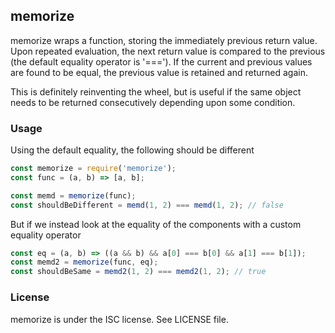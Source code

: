 ## memorize


memorize wraps a function, storing the immediately previous return value. Upon repeated evaluation, the next return value is compared to the previous (the default equality operator is '==='). If the current and previous values are found to be equal, the previous value is retained and returned again.

This is definitely reinventing the wheel, but is useful if the same object needs to be returned consecutively depending upon some condition.

### Usage
Using the default equality, the following should be different
```javascript
const memorize = require('memorize');
const func = (a, b) => [a, b];

const memd = memorize(func);
const shouldBeDifferent = memd(1, 2) === memd(1, 2); // false
```
But if we instead look at the equality of the components with a custom equality operator
```javascript
const eq = (a, b) => ((a && b) && a[0] === b[0] && a[1] === b[1]);
const memd2 = memorize(func, eq);
const shouldBeSame = memd2(1, 2) === memd2(1, 2); // true
```
### License
memorize is under the ISC license. See LICENSE file.
